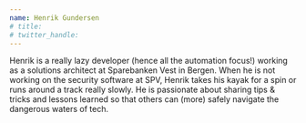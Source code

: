 ```yaml
---
name: Henrik Gundersen
# title: 
# twitter_handle: 
---
```

Henrik is a really lazy developer (hence all the automation focus!) working as a solutions architect at Sparebanken Vest in Bergen. When he is not working on the security software at SPV, Henrik takes his kayak for a spin or runs around a track really slowly. He is passionate about sharing tips & tricks and lessons learned so that others can (more) safely navigate the dangerous waters of tech.
